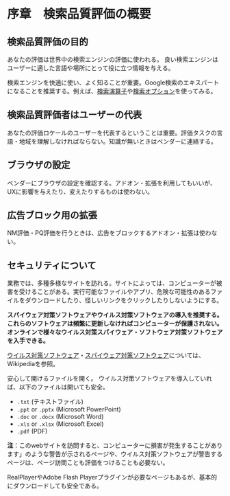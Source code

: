 # 序章　検索品質評価の概要

## 検索品質評価の目的

あなたの評価は世界中の検索エンジンの評価に使われる。
良い検索エンジンはユーザーに適した言語や場所にとって役に立つ情報を与える。

検索エンジンを快適に使い、よく知ることが重要。Google検索のエキスパートになることを推奨する。例えば、[検索演算子](https://support.google.com/websearch/answer/2466433?hl=ja)や[検索オプション](https://support.google.com/websearch/answer/35890?hl=ja)を使ってみる。

## 検索品質評価者はユーザーの代表

あなたの評価ロケールのユーザーを代表するということは重要。評価タスクの言語・地域を理解しなければならない。知識が無いときはベンダーに連絡する。

## ブラウザの設定

ベンダーにブラウザの設定を確認する。アドオン・拡張を利用してもいいが、UXに影響を与えたり、変えたりするものは使わない。

## 広告ブロック用の拡張

NM評価・PQ評価を行うときは、広告をブロックするアドオン・拡張は使わない。

## セキュリティについて

業務では、多種多様なサイトを訪れる。サイトによっては、コンピューターが被害を受けることがある。実行可能なファイルやアプリ、危険な可能性のあるファイルをダウンロードしたり、怪しいリンクをクリックしたりしないようにする。

**スパイウェア対策ソフトウェアやウイルス対策ソフトウェアの導入を推奨する。**
**これらのソフトウェアは頻繁に更新しなければコンピューターが保護されない。オンラインで様々なウイルス対策スパイウェア・ソフトウェア対策ソフトウェアを入手できる。**

[ウイルス対策ソフトウェア](https://ja.wikipedia.org/wiki/%E3%82%A2%E3%83%B3%E3%83%81%E3%82%A6%E3%82%A4%E3%83%AB%E3%82%B9%E3%82%BD%E3%83%95%E3%83%88%E3%82%A6%E3%82%A7%E3%82%A2)・[スパイウェア対策ソフトウェア](https://ja.wikipedia.org/wiki/%E3%82%B9%E3%83%91%E3%82%A4%E3%82%A6%E3%82%A7%E3%82%A2)については、Wikipediaを参照。

安心して開けるファイルを開く。
ウイルス対策ソフトウェアを導入していれば、以下のファイルは開いても安全。

- `.txt` (テキストファイル)
- `.ppt` or `.pptx` (Microsoft PowerPoint)
- `.doc` or `.docx` (Microsoft Word)
- `.xls` or `.xlsx` (Microsoft Excel)
- `.pdf` (PDF)

**注**：このwebサイトを訪問すると、コンピューターに損害が発生することがあります」のような警告が示されるページや、ウイルス対策ソフトウェアが警告するページは、ページ訪問ことも評価をつけることも必要ない。

RealPlayerやAdobe Flash Playerプラグインが必要なページもあるが、基本的にダウンロードしても安全である。
